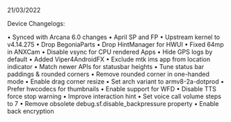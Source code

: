 21/03/2022

Device Changelogs:

• Synced with Arcana 6.0 changes
• April SP and FP
• Upstream kernel to v4.14.275
• Drop BegoniaParts
• Drop HintManager for HWUI
• Fixed 64mp in ANXCam
• Disable vsync for CPU rendered Apps
• Hide GPS logs by default
• Added Viper4AndroidFX
• Exclude mtk ims app from location indicator
• Match newer APIs for statusbar heights
• Tune status bar paddings & rounded corners
• Remove rounded corner in one-handed mode
• Enable drag corner resize
• Set arch variant to armv8-2a-dotprod
• Prefer hwcodecs for thumbnails
• Enable support for WFD
• Disable TTS force stop warning
• Improve interaction hint
• Set voice call volume steps to 7
• Remove obsolete debug.sf.disable_backpressure property
• Enable back encryption
